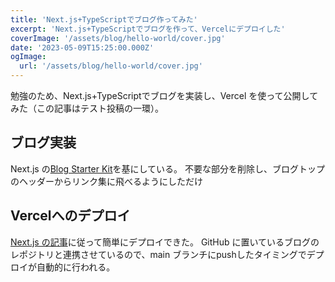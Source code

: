 ```yaml
---
title: 'Next.js+TypeScriptでブログ作ってみた'
excerpt: 'Next.js+TypeScriptでブログを作って、Vercelにデプロイした'
coverImage: '/assets/blog/hello-world/cover.jpg'
date: '2023-05-09T15:25:00.000Z'
ogImage:
  url: '/assets/blog/hello-world/cover.jpg'
---
```


勉強のため、Next.js+TypeScriptでブログを実装し、Vercel を使って公開してみた（この記事はテスト投稿の一環）。

## ブログ実装

Next.js の[Blog Starter Kit](https://vercel.com/templates/next.js/blog-starter-kit)を基にしている。
不要な部分を削除し、ブログトップのヘッダーからリンク集に飛べるようにしただけ

## Vercelへのデプロイ

[Next.js の記事](https://nextjs.org/learn/basics/deploying-nextjs-app/deploy)に従って簡単にデプロイできた。
GitHub に置いているブログのレポジトリと連携させているので、main ブランチにpushしたタイミングでデプロイが自動的に行われる。
